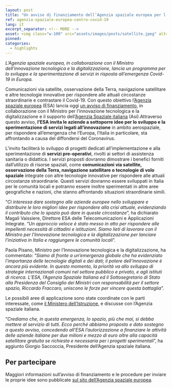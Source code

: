 ```yaml
---
layout: post
title: "Un avviso di finanziamento dell’Agenzia spaziale europea per l’emergenza Covid-19" 
ref: agenzia-spaziale-europea-contro-covid-19
lang: it
excerpt_separator: <!-- MORE -->
asset: <img class="w-100" src="assets/images/posts/satellite.jpeg" alt="L'innovazione aerospaziale contro il Covid 19"/>
pinned:  
categories:
  - highlights
---
```


_L’Agenzia spaziale europea, in collaborazione con il Ministro dell’innovazione tecnologica e la digitalizzazione, lancia un programma per lo sviluppo e la sperimentazione di servizi in risposta all’emergenza Covid-19 in Europa._

<!-- MORE -->

Comunicazioni via satellite, osservazione della Terra, navigazione satellitare e altre tecnologie innovative per rispondere alle attuali circostanze straordinarie e contrastare il Covid-19. Con questo obiettivo l’[Agenzia spaziale europea](https://business.esa.int/) (ESA) lancia oggi [un avviso di finanziamento](https://business.esa.int/funding/invitation-to-tender/space-response-to-covid-19-outbreak), in collaborazione con il Ministro per l’innovazione tecnologica e la digitalizzazione e il supporto dell’[Agenzia Spaziale italiana](https://innovazione.gov.it/) (Asi).Attraverso questo avviso, **l’ESA invita le aziende a sottoporre  idee per lo sviluppo e la sperimentazione di servizi legati all’innovazione** in ambito aerospaziale, per rispondere all’emergenza che l’Europa,  l’Italia in particolare, sta affrontando a causa del diffondersi del Coronavirus.

L’invito faciliterà lo sviluppo di progetti dedicati all’implementazione e alla sperimentazione di **servizi pre-operativi**, rivolti ai settori di assistenza sanitaria o didattica. I servizi proposti dovranno dimostrare i benefici forniti dall’utilizzo di risorse spaziali, come **comunicazioni via satellite, osservazione della Terra, navigazione satellitare o tecnologie di volo spaziale** integrate con altre tecnologie innovative per rispondere alle attuali circostanze straordinarie. Questi servizi dovranno essere sviluppati in Italia per le comunità locali e potranno essere inoltre sperimentati in altre aree geografiche e nazioni, che stanno affrontando situazioni straordinarie simili.

“_Ci interessa dare sostegno alle aziende europee nello sviluppare e distribuire le loro migliori idee per rispondere alla crisi attuale, evidenziando il contributo che lo spazio può dare in queste circostanze_”, ha dichiarato Magali Vaissiere, Direttore ESA delle Telecomunicazioni e Applicazioni Integrate. “_Un approccio veloce è stato messo in atto per rispondere alle impellenti necessità di cittadini e istituzioni. Siamo lieti di lavorare con il Ministro per l’Innovazione tecnologica e la digitalizzazione per lanciare l’iniziativa in Italia e raggiungere le comunità locali_”.

Paola Pisano, Ministro per l’Innovazione tecnologica e la digitalizzazione, ha commentato: “_Siamo di fronte a un’emergenza globale che ha evidenziato l’importanza delle tecnologie digitali e dei dati; il potere dell’innovazione è ancora più evidente. In questo momento, la priorità va allo sviluppo di strategie internazionali comuni nel settore pubblico e privato, e agli istituti di ricerca. L’ESA, l’Agenzia Spaziale Italiana ed il Sottosegretario di Stato alla Presidenza del Consiglio dei Ministri con responsabilità per il settore spazio, Riccardo Fraccaro, uniscono le forze per vincere questa battaglia_”.

Le possibili aree di applicazione sono state coordinate con le parti interessate, come [il Ministero dell’Istruzione](https://www.miur.gov.it/), e discusse con l’Agenzia spaziale italiana.

“_Crediamo che, in questa emergenza, lo spazio, più che mai, si debba mettere al servizio di tutti. Ecco perché abbiamo proposto e dato sostegno a questo avviso, concedendo all’ESA l’autorizzazione a finanziare le attività delle aziende italiane per due milioni e mezzo di euro oltre alla capacità satellitare gratuita se richiesta e necessaria per  i progetti sperimentali_”, ha aggiunto Giorgio Saccoccia, Presidente dell’Agenzia spaziale italiana.

## Per partecipare

Maggiori informazioni sull’avviso di finanziamento e le procedure per inviare le proprie idee sono pubblicate [sul sito dell’Agenzia spaziale europea](https://business.esa.int/funding/invitation-to-tender/space-response-to-covid-19-outbreak). 

